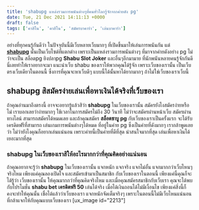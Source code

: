 ```yaml
---
title: 'shabupg แหล่งรวมการพนันต่างๆที่คนทั่วโลกรู้จักจากค่ายดัง pg'
date: Tue, 21 Dec 2021 14:11:13 +0000
draft: false
tags: ['คาสิโน', 'คาสิโน', 'สมัครบาคาร่า', 'เล่นบาคาร่า']
---
```


อย่างที่ทุกคนรู้กันดีว่า ในปัจจุบันนี้มีเว็บหลายเว็บมากๆ ที่เปิดขึ้นมาให้เล่นการพนันกัน แต่ [**shabupg**](/archives/) นั้นเป็นเว็บไซต์ที่แตกต่าง เพราะเป็นแหล่งรวมการพนันต่างๆ ที่มาจากค่ายดังอย่าง pg ไม่ว่าจะเป็น สล็อตpg ยิงปลาpg **Shabu Slot Joker** และอื่นๆอีกมามาย ที่นักพนันหลายคนรู้จักกันดี นี่เลยทำให้เราอยากจะมา แนะนำเว็บ shabu ของเราให้พวกคุณได้รู้จัก เพราะเว็บของเรานั้น เป็นเว็บตรงเว็บเดียวในตอนนี้ ซึ่งการที่คุณจะหาเว็บดีๆ แบบนี้ได้นั้นหาได้ยากมากๆ ถ้าไม่ใช่เว็บของเราเว็บนี้

**shabupg** **สิสมัครง่ายเล่นเพื่อหาเงินได้จริงที่เว็บของเรา**
--------------------------------------------------------------

ถ้าคุณอ่านมาถึงตรงนี้ อาจจะอยากรู้แล้วสิว่า **shabupg** ในเว็บของเรานั้น สมัครยังไงสมัครง่ายหรือไม่ เราบอกเลยว่าง่ายมากๆ ใช้เวลาในการสมัครไม่ถึง 30 วินาที ไม่ว่าจะสมัครผ่านหน้าเว็บ สมัครผ่านทางไลน์ สามารถสมัครได้หมดเลย และถ้าคุณสมัคร **สล็อตชาบู** **pg** กับเว็บของเราเป็นครั้งแรก จะได้รับเครดิตฟรีที่สามารถ เล่นเกมการพนันต่างๆได้หมด ที่อยู่ในค่าย pg ซึ่งเป็นค่ายที่ดังมากๆ เรากล้าพูดเลยว่า ไม่ว่ายังไงคุณก็อยากเล่นแน่นอน เพราะค่ายนี้เป็นค่ายที่ดีที่สุด น่าสนใจมากที่สุด เล่นเพื่อหาเงินได้เยอะมากที่สุด

### **shabupg** **ในเว็บของเราสิให้อะไรมากกว่าที่คุณคิดอย่างแน่นอน**

ถ้าคุณอยากจะรู้ว่า **shabupg** ในเว็บของเรานั้น แจกหนัก แจกจริง แจกไม่อั้น แจกมากกว่าเว็บไหนๆจริงไหม เพียงแค่คุณลองเปิดใจ และสมัครเข้ามาเป็นสมาชิก กับเว็บของเราในตอนนี้ เพียงแค่นี้คุณก็จะได้รู้ว่า เว็บของเรานั้น ให้คุณมากกว่าที่คุณคิดจริงไหม และเมื่อคุณสมัครสมาชิกกับเว็บเรา คุณจะได้พบกับโปรโมชั่น **shabu bet** **เครดิตฟรี 50** เล่นได้จริง เมื่อได้เงินถอนได้ไม่มีเงื่อนไข เพียงแค่สิ่งนี้ก็คงจะทำให้คุณนั้น เชื่อได้แล้วว่าเว็บของเรา แจกหนักจัดเต็มจริงๆ เพราะในตอนนี้ไม่มีเว็บไหนแน่นอน ที่กล้าแจกให้กับคุณแบบเว็บของเรา \[ux\_image id="2213"\]